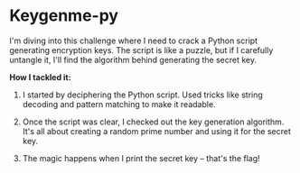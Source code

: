 # Keygenme-py

I'm diving into this challenge where I need to crack a Python script generating encryption keys. The script is like a puzzle, but if I carefully untangle it, I'll find the algorithm behind generating the secret key.

**How I tackled it:**

1. I started by deciphering the Python script. Used tricks like string decoding and pattern matching to make it readable.

2. Once the script was clear, I checked out the key generation algorithm. It's all about creating a random prime number and using it for the secret key.

3. The magic happens when I print the secret key – that's the flag!


